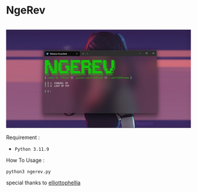<H1>NgeRev</H1>
<br>
<img src="https://github.com/InMyMine7/NgeRev/blob/main/Screenshot%202024-04-18%20154117.png"
<br>

Requirement :

- `Python 3.11.9`

How To Usage :

```
python3 ngerev.py
```

special thanks to <a href="https://github.com/elliottophellia">elliottophellia<a>
